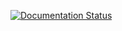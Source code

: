 [![Documentation Status](https://readthedocs.org/projects/quagga/badge/?version=latest)](http://quagga.readthedocs.org/en/latest/?badge=latest)
  

